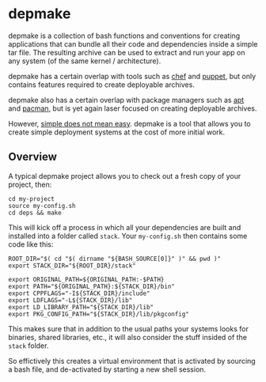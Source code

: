 # depmake

depmake is a collection of bash functions and conventions for creating
applications that can bundle all their code and dependencies inside a simple
tar file. The resulting archive can be used to extract and run your app on any
system (of the same kernel / architecture).

depmake has a certain overlap with tools such as [chef][] and [puppet][], but
only contains features required to create deployable archives.

depmake also has a certain overlap with package managers such as [apt][] and
[pacman][], but is yet again laser focused on creating deployable archives.

However, [simple does not mean easy][]. depmake is a tool that allows you to
create simple deployment systems at the cost of more initial work.

[chef]: http://www.opscode.com/chef/
[puppet]: http://puppetlabs.com/
[apt]: http://en.wikipedia.org/wiki/Advanced_Packaging_Tool
[pacman]: https://wiki.archlinux.org/index.php/Pacman
[simple does not mean easy]: http://www.infoq.com/presentations/Simple-Made-Easy

## Overview

A typical depmake project allows you to check out a fresh copy of your project,
then:

```
cd my-project
source my-config.sh
cd deps && make
```

This will kick off a process in which all your dependencies are built and
installed into a folder called `stack`. Your `my-config.sh` then contains
some code like this:

```
ROOT_DIR="$( cd "$( dirname "${BASH_SOURCE[0]}" )" && pwd )"
export STACK_DIR="${ROOT_DIR}/stack"

export ORIGINAL_PATH=${ORIGINAL_PATH:-$PATH}
export PATH="${ORIGINAL_PATH}:${STACK_DIR}/bin"
export CPPFLAGS="-I${STACK_DIR}/include"
export LDFLAGS="-L${STACK_DIR}/lib"
export LD_LIBRARY_PATH="${STACK_DIR}/lib"
export PKG_CONFIG_PATH="${STACK_DIR}/lib/pkgconfig"
```

This makes sure that in addition to the usual paths your systems looks
for binaries, shared libraries, etc., it will also consider the stuff insided
of the `stack` folder.

So effictively this creates a virtual environment that is activated by sourcing
a bash file, and de-activated by starting a new shell session.



